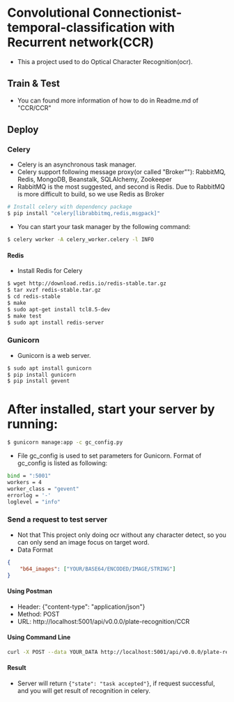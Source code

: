 # Convolutional Connectionist-temporal-classification with Recurrent network(CCR)
+ This a project used to do Optical Character Recognition(ocr).
## Train & Test
+ You can found more information of how to do in Readme.md of "CCR/CCR"
## Deploy
### Celery
+ Celery is an asynchronous task manager.
+ Celery support following message proxy(or called "Broker""): RabbitMQ, Redis, MongoDB, Beanstalk, SQLAlchemy, Zookeeper
+ RabbitMQ is the most suggested, and second is Redis. Due to RabbitMQ is more difficult to build, so we use Redis as Broker
```bash
# Install celery with dependency package
$ pip install "celery[librabbitmq,redis,msgpack]"
```

+ You can start your task manager by the following command:
```bash
$ celery worker -A celery_worker.celery -l INFO
```

#### Redis
+ Install Redis for Celery
```bash
$ wget http://download.redis.io/redis-stable.tar.gz
$ tar xvzf redis-stable.tar.gz
$ cd redis-stable
$ make
$ sudo apt-get install tcl8.5-dev
$ make test
$ sudo apt install redis-server
```

### Gunicorn 
+  Gunicorn is a web server.
```bash
$ sudo apt install gunicorn
$ pip install gunicorn
$ pip install gevent
```
# After installed, start your server by running:
```bash
$ gunicorn manage:app -c gc_config.py
```
+ File gc_config is used to set parameters for Gunicorn. Format of gc_config is listed as following:
```bash
bind = ":5001"
workers = 4
worker_class = "gevent"
errorlog = '-'
loglevel = "info"
```

### Send a request to test server
+ Not that This project only doing ocr without any character detect, so you can only send an image focus on target word.
+ Data Format
```json
{
	"b64_images": ["YOUR/BASE64/ENCODED/IMAGE/STRING"]
}
```
#### Using Postman
+ Header: {"content-type": "application/json"}
+ Method: POST
+ URL: http://localhost:5001/api/v0.0.0/plate-recognition/CCR

#### Using Command Line
```bash
curl -X POST --data YOUR_DATA http://localhost:5001/api/v0.0.0/plate-recognition/CCR
```
#### Result
+ Server will return ```{"state": "task accepted"}```, if request successful, and you will get result of recognition in
celery.
